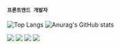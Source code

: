 #### `프론트엔드 개발자`
![Top Langs](https://github-readme-stats.vercel.app/api/top-langs/?username=jundemi&layout=compact&theme=tokyonight) 
![Anurag's GitHub stats](https://github-readme-stats.vercel.app/api?username=jundemi&theme=react_icons=true)

<img src="https://img.shields.io/badge/Node.js-339933?style=flat-square&logoColor=white"/>
<img src="https://img.shields.io/badge/Express.js-F7DF1E?style=flat-square&logoColor=white"/>
<img src="https://img.shields.io/badge/React.js-61DAFB?style=flat-square&logoColor=white"/>
<img src="https://img.shields.io/badge/Next.js-000000?style=flat-square&logoColor=white"/>

